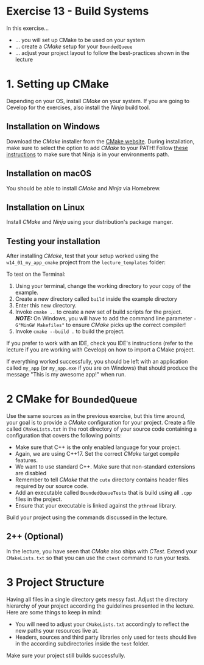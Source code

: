 # Exercise 13 - Build Systems

In this exercise...

* ... you will set up CMake to be used on your system
* ... create a *CMake* setup for your `BoundedQueue`
* ... adjust your project layout to follow the best-practices shown in the lecture

# 1. Setting up CMake

Depending on your OS, install *CMake* on your system.
If you are going to Cevelop for the exercises, also install the *Ninja* build tool.

## Installation on Windows

Download the *CMake* installer from the [CMake website](https://cmake.org/download/). During installation, make sure to select the option to add *CMake* to your PATH!
Follow [these instructions](https://github.com/rwols/CMakeBuilder/wiki/Ninja-for-Windows-Installation-Instructions) to make sure that Ninja is in your environments path.

## Installation on macOS

You should be able to install *CMake* and *Ninja* via Homebrew.

## Installation on Linux

Install *CMake* and *Ninja* using your distribution's package manger.

## Testing your installation

After installing *CMake*, test that your setup worked using the `w14_01_my_app_cmake` project from the `lecture_templates` folder:

To test on the Terminal:

1. Using your terminal, change the working directory to your copy of the example.
2. Create a new directory called `build` inside the example directory
3. Enter this new directory.
4. Invoke `cmake ..` to create a new set of build scripts for the project. ***NOTE:*** On Windows, you will have to add the command line parameter `-G"MinGW Makefiles"` to ensure *CMake* picks up the correct compiler!
5. Invoke `cmake --build .` to build the project.

If you prefer to work with an IDE, check you IDE's instructions (refer to the lecture if you are working with Cevelop) on how to import a CMake project.

If everything worked successfully, you should be left with an application called `my_app` (or `my_app.exe` if you are on Windows) that should produce the message "This is my awesome app!" when run.

# 2 CMake for `BoundedQueue`

Use the same sources as in the previous exercise, but this time around, your goal is to provide a *CMake* configuration for your project. Create a file called `CMakeLists.txt` in the root directory of your source code containing a configuration that covers the following points:

* Make sure that C++ is the only enabled language for your project.
* Again, we are using C++17. Set the correct *CMake* target compile features.
* We want to use standard C++. Make sure that non-standard extensions are disabled
* Remember to tell *CMake* that the `cute` directory contains header files required by our source code.
* Add an executable called `BoundedQueueTests` that is build using all `.cpp` files in the project.
* Ensure that your executable is linked against the `pthread` library.

Build your project using the commands discussed in the lecture.

## 2++ (Optional)

In the lecture, you have seen that *CMake* also ships with *CTest*. Extend your `CMakeLists.txt` so that you can use the `ctest` command to run your tests.

# 3 Project Structure

Having all files in a single directory gets messy fast. Adjust the directory hierarchy of your project according the guidelines presented in the lecture. Here are some things to keep in mind:

* You will need to adjust your `CMakeLists.txt` accordingly to reflect the new paths your resources live at.
* Headers, sources and third party libraries only used for tests should live in the according subdirectories inside the `test` folder.

Make sure your project still builds successfully.
